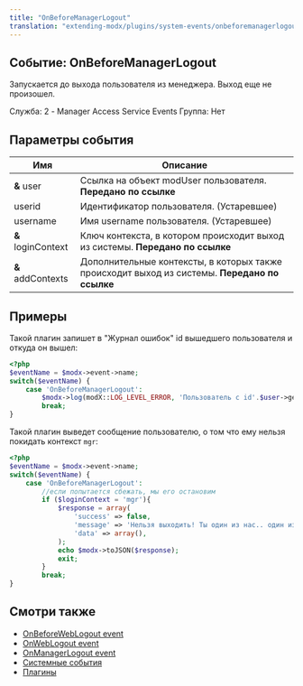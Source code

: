 ```yaml
---
title: "OnBeforeManagerLogout"
translation: "extending-modx/plugins/system-events/onbeforemanagerlogout"
---
```


## Событие: OnBeforeManagerLogout

Запускается до выхода пользователя из менеджера. Выход еще не произошел.

Служба: 2 - Manager Access Service Events
Группа: Нет

## Параметры события

| Имя                | Описание                                                                                      |
| ------------------ | --------------------------------------------------------------------------------------------- |
| **&** user         | Ссылка на объект modUser пользователя. **Передано по ссылке**                                 |
| userid             | Идентификатор пользователя. (Устаревшее)                                                      |
| username           | Имя username пользователя. (Устаревшее)                                                       |
| **&** loginContext | Ключ контекста, в котором происходит выход из системы. **Передано по ссылке**                 |
| **&** addContexts  | Дополнительные контексты, в которых также происходит выход из системы. **Передано по ссылке** |


## Примеры

Такой плагин запишет в "Журнал ошибок" id вышедшего пользователя и откуда он вышел:

``` php
<?php
$eventName = $modx->event->name;
switch($eventName) {
    case 'OnBeforeManagerLogout':
        $modx->log(modX::LOG_LEVEL_ERROR, 'Пользователь с id'.$user->get('id').' разлогинился в контексте '.$loginContext.' и еще вот в этих'.print_r($addContexts));
        break;
}
```
                
Такой плагин выведет сообщение пользователю, о том что ему нельзя покидать контекст `mgr`:

``` php
<?php
$eventName = $modx->event->name;
switch($eventName) {
    case 'OnBeforeManagerLogout':
        //если попытается сбежать, мы его остановим
        if ($loginContext = 'mgr'){
            $response = array(
            	'success' => false,
            	'message' => 'Нельзя выходить! Ты один из нас.. один из нас.. один из нас.....',
            	'data' => array(),
            );
            echo $modx->toJSON($response);
            exit;
        }
        break;
}
```

## Смотри также

- [OnBeforeWebLogout event](extending-modx/plugins/system-events/onbeforeweblogout "OnBeforeWebLogout")
- [OnWebLogout event](extending-modx/plugins/system-events/onweblogout "OnWebLogout")
- [OnManagerLogout event](extending-modx/plugins/system-events/onmanagerlogout "OnManagerLogout")
- [Системные события](extending-modx/plugins/system-events "Системные события")
- [Плагины](extending-modx/plugins "Плагины")
